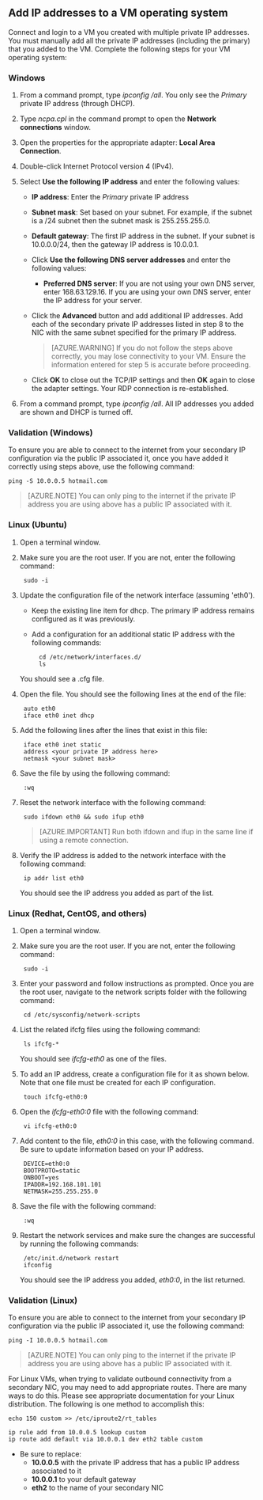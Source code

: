 ## <a name="os-config"></a>Add IP addresses to a VM operating system

Connect and login to a VM you created with multiple private IP addresses. You must manually add all the private IP addresses (including the primary) that you added to the VM. Complete the following steps for your VM operating system:

### Windows

1. From a command prompt, type *ipconfig /all*.  You only see the *Primary* private IP address (through DHCP).
2. Type *ncpa.cpl* in the command prompt to open the **Network connections** window.
3. Open the properties for the appropriate adapter: **Local Area Connection**.
4. Double-click Internet Protocol version 4 (IPv4).
5. Select **Use the following IP address** and enter the following values:

    * **IP address**: Enter the *Primary* private IP address
    * **Subnet mask**: Set based on your subnet. For example, if the subnet is a /24 subnet then the subnet mask is 255.255.255.0.
    * **Default gateway**: The first IP address in the subnet. If your subnet is 10.0.0.0/24, then the gateway IP address is 10.0.0.1.
    * Click **Use the following DNS server addresses** and enter the following values:
        * **Preferred DNS server**: If you are not using your own DNS server, enter 168.63.129.16.  If you are using your own DNS server, enter the IP address for your server.
    * Click the **Advanced** button and add additional IP addresses. Add each of the secondary private IP addresses listed in step 8 to the NIC with the same subnet specified for the primary IP address.
        >[AZURE.WARNING] 
        >If you do not follow the steps above correctly, you may lose connectivity to your VM. Ensure the information entered for step 5 is accurate before proceeding.

    * Click **OK** to close out the TCP/IP settings and then **OK** again to close the adapter settings. Your RDP connection is re-established.

6. From a command prompt, type *ipconfig /all*. All IP addresses you added are shown and DHCP is turned off.

### Validation (Windows)

To ensure you are able to connect to the internet from your secondary IP configuration via the public IP associated it, once you have added it correctly using steps above, use the following command:

    ping -S 10.0.0.5 hotmail.com

>[AZURE.NOTE]
>You can only ping to the internet if the private IP address you are using above has a public IP associated with it.

### Linux (Ubuntu)

1. Open a terminal window.
2. Make sure you are the root user. If you are not, enter the following command:

        sudo -i

3. Update the configuration file of the network interface (assuming 'eth0').

    * Keep the existing line item for dhcp. The primary IP address remains configured as it was previously.
    * Add a configuration for an additional static IP address with the following commands:

            cd /etc/network/interfaces.d/
            ls

    You should see a .cfg file.
4. Open the file. You should see the following lines at the end of the file:

        auto eth0
        iface eth0 inet dhcp

5. Add the following lines after the lines that exist in this file:

        iface eth0 inet static
        address <your private IP address here>
        netmask <your subnet mask>

6. Save the file by using the following command:

        :wq

7. Reset the network interface with the following command:

        sudo ifdown eth0 && sudo ifup eth0

    > [AZURE.IMPORTANT]
    > Run both ifdown and ifup in the same line if using a remote connection.
    >

8. Verify the IP address is added to the network interface with the following command:

        ip addr list eth0

    You should see the IP address you added as part of the list.

### Linux (Redhat, CentOS, and others)

1. Open a terminal window.
2. Make sure you are the root user. If you are not, enter the following command:

        sudo -i

3. Enter your password and follow instructions as prompted. Once you are the root user, navigate to the network scripts folder with the following command:

        cd /etc/sysconfig/network-scripts

4. List the related ifcfg files using the following command:

        ls ifcfg-*

    You should see *ifcfg-eth0* as one of the files.

5. To add an IP address, create a configuration file for it as shown below. Note that one file must be created for each IP configuration.

        touch ifcfg-eth0:0

6. Open the *ifcfg-eth0:0* file with the following command:

        vi ifcfg-eth0:0

7. Add content to the file, *eth0:0* in this case, with the following command. Be sure to update information based on your IP address.

        DEVICE=eth0:0
        BOOTPROTO=static
        ONBOOT=yes
        IPADDR=192.168.101.101
        NETMASK=255.255.255.0

8. Save the file with the following command:

        :wq

9. Restart the network services and make sure the changes are successful by running the following commands:

        /etc/init.d/network restart
        ifconfig

    You should see the IP address you added, *eth0:0*, in the list returned.

### Validation (Linux)

To ensure you are able to connect to the internet from your secondary IP configuration via the public IP associated it, use the following command:

    ping -I 10.0.0.5 hotmail.com

>[AZURE.NOTE]
>You can only ping to the internet if the private IP address you are using above has a public IP associated with it.

For Linux VMs, when trying to validate outbound connectivity from a secondary NIC, you may need to add appropriate routes. There are many ways to do this. Please see appropriate documentation for your Linux distribution. The following is one method to accomplish this:

    echo 150 custom >> /etc/iproute2/rt_tables 

    ip rule add from 10.0.0.5 lookup custom
    ip route add default via 10.0.0.1 dev eth2 table custom

- Be sure to replace:
	- **10.0.0.5** with the private IP address that has a public IP address associated to it
	- **10.0.0.1** to your default gateway
	- **eth2** to the name of your secondary NIC